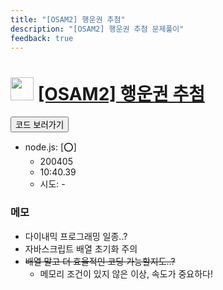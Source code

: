 ```yaml
---
title: "[OSAM2] 행운권 추첨"
description: "[OSAM2] 행운권 추첨 문제풀이"
feedback: true
---
```

<h1><img src="https://doky.space/assets/icpclev/u0.svg" height="37px"> <a href="http://icpc.me/OSAM2">[OSAM2] 행운권 추첨</a></h1>

<a href="https://github.com/DokySp/acmicpc-practice/tree/master/OSAM2"><button class="btn btn-info">코드 보러가기</button></a>

- node.js: [:o:]
  - 200405
  - 10:40.39
  - 시도: -


### 메모
 - 다이내믹 프로그래밍 일종..?
 - 자바스크립트 배열 초기화 주의
 - ~~배열 말고 더 효율적인 코딩 가능할지도..?~~
   - 메모리 조건이 있지 않은 이상, 속도가 중요하다!
